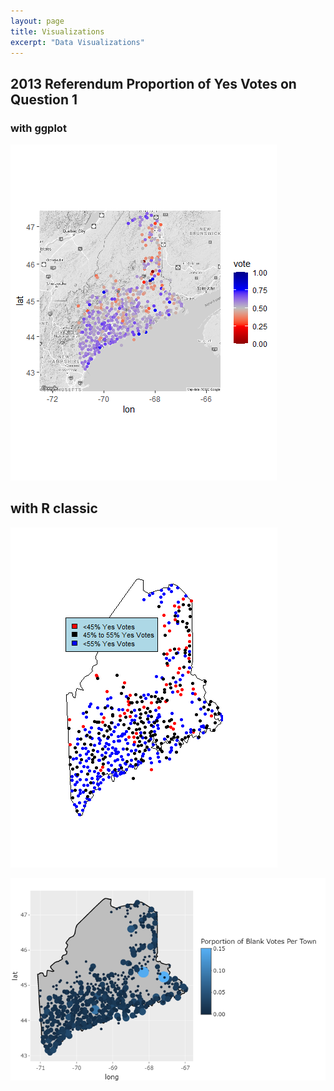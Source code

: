 ```yaml
---
layout: page
title: Visualizations
excerpt: "Data Visualizations"
---
```


## 2013 Referendum Proportion of Yes Votes on Question 1

### with ggplot
![](2013_map_ggplot.png)

## with R classic
![](2013_map_R_classic.png)

![](interactivetry)
